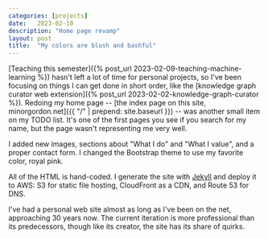 ```yaml
---
categories: [projects]
date:   2023-02-10
description: "Home page revamp"
layout: post
title:  "My colors are blush and bashful"
---
```


[Teaching this semester]({% post_url 2023-02-09-teaching-machine-learning %}) hasn't left a lot of time for personal projects, so I've been focusing on things I can get done in short order, like the [knowledge graph curator web extension]({% post_url 2023-02-02-knowledge-graph-curator %}). Redoing my home page -- [the index page on this site, minorgordon.net]({{ "/" | prepend: site.baseurl }}) -- was another small item on my TODO list. It's one of the first pages you see if you search for my name, but the page wasn't representing me very well.

I added new images, sections about "What I do" and "What I value", and a proper contact form. I changed the Bootstrap theme to use my favorite color, royal pink.

All of the HTML is hand-coded. I generate the site with [Jekyll](https://en.wikipedia.org/wiki/Jekyll_(software)) and deploy it to AWS: S3 for static file hosting, CloudFront as a CDN, and Route 53 for DNS.

I've had a personal web site almost as long as I've been on the net, approaching 30 years now. The current iteration is more professional than its predecessors, though like its creator, the site has its share of quirks.
